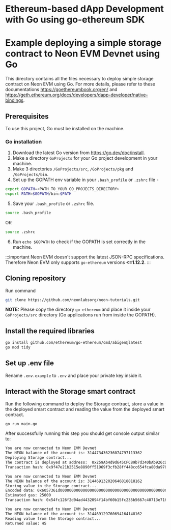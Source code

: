 # Ethereum-based dApp Development with Go using go-ethereum SDK

# Example deploying a simple storage contract to Neon EVM Devnet using Go

This directory contains all the files necessary to deploy simple storage contract on Neon EVM using Go. For more details, please refer to these documentations https://goethereumbook.org/en/ and https://geth.ethereum.org/docs/developers/dapp-developer/native-bindings.

## Prerequisites

To use this project, Go must be installed on the machine.

### Go installation

1. Download the latest Go version from https://go.dev/doc/install.
2. Make a directory `GoProjects` for your Go project development in your machine.
3. Make 3 directories `/GoProjects/src`, `/GoProjects/pkg` and `/GoProjects/bin`.
4. Set up the GOPATH env variable in your `.bash_profile` or `.zshrc` file -

```sh
export GOPATH=<PATH_TO_YOUR_GO_PROJECTS_DIRECTORY>
export PATH=$GOPATH/bin:$PATH
```

5. Save your `.bash_profile` or `.zshrc` file.

```sh
source .bash_profile
```

OR

```sh
source .zshrc
```

6. Run `echo $GOPATH` to check if the GOPATH is set correctly in the machine.

:::important
Neon EVM doesn't support the latest JSON-RPC specifications. Therefore Neon EVM only supports `go-ethereum` versions **<=1.12.2**.
:::

## Cloning repository

Run command

```sh
git clone https://github.com/neonlabsorg/neon-tutorials.git
```

**NOTE:** Please copy the directory `go-ethereum` and place it inside your `GoProjects/src` directory (Go applications run from inside the GOPATH).

## Install the required libraries

```sh
go install github.com/ethereum/go-ethereum/cmd/abigen@latest
go mod tidy
```

## Set up .env file

Rename `.env.example` to `.env` and place your private key inside it.

## Interact with the **Storage** smart contract

Run the following command to deploy the Storage contract, store a value in the deployed smart contract and reading the value from the deployed smart contract.

```sh
go run main.go
```

After successfully running this step you should get console output similar to:

```sh
You are now connected to Neon EVM Devnet
The NEON balance of the account is: 314473436236074797113362
Deploying Storage contract...
The contract is deployed at address:  0x259Ab4d9d645CFC89b7d340bAb926cD297952945
Transaction hash: 0x9f47e21b2515e8890ff51969f3cfb28ff448cc654fca80da978c55b892dff7b6

You are now connected to Neon EVM Devnet
The NEON balance of the account is: 314469132020646818818162
Storing value in the Storage contract...
Encoded data: 0x6057361d000000000000000000000000000000000000000000000000000000000000002d
Estimated gas: 25000
Transaction hash: 0x54fc126f2d04ad4432094f14bf60b15fc235b5667c40713e71699f28b6c300b4

You are now connected to Neon EVM Devnet
The NEON balance of the account is: 314469129760694164148162
Reading value from the Storage contract...
Returned value: 45
```
